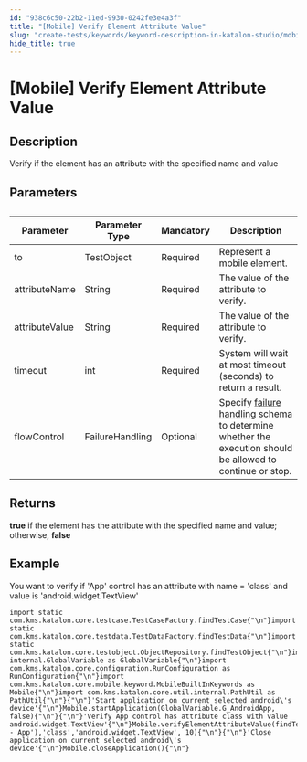 ```yaml
---
id: "938c6c50-22b2-11ed-9930-0242fe3e4a3f"
title: "[Mobile] Verify Element Attribute Value"
slug: "create-tests/keywords/keyword-description-in-katalon-studio/mobile-keywords/mobile-verify-element-attribute-value"
hide_title: true
---
```


# <a id="id_0" class="anchor_top_offset"/><a id="ariaid-title1" class="anchor_top_offset"/>[Mobile] Verify Element Attribute Value


## <a id="id_0__id_1" class="anchor_top_offset"/>Description

              
<p xmlns="http://www.w3.org/1999/xhtml" className="p">Verify if the element has an attribute with the specified name   and value</p> 
      

## <a id="id_0__id_2" class="anchor_top_offset"/>Parameters

              
<table xmlns="http://www.w3.org/1999/xhtml" className="table anchor_top_offset" id="id_0__453a321b-67f4-483c-b712-b462ea59e0d9"><caption /><thead className="thead"><tr className><th className="entry anchor_top_offset" id="id_0__453a321b-67f4-483c-b712-b462ea59e0d9__entry__1">Parameter</th><th className="entry anchor_top_offset" id="id_0__453a321b-67f4-483c-b712-b462ea59e0d9__entry__2">Parameter Type</th><th className="entry anchor_top_offset" id="id_0__453a321b-67f4-483c-b712-b462ea59e0d9__entry__3">Mandatory</th><th className="entry anchor_top_offset" id="id_0__453a321b-67f4-483c-b712-b462ea59e0d9__entry__4">Description</th></tr></thead><tbody className="tbody"><tr className><td className="entry" headers="id_0__453a321b-67f4-483c-b712-b462ea59e0d9__entry__1 id_0__453a321b-67f4-483c-b712-b462ea59e0d9__entry__2 id_0__453a321b-67f4-483c-b712-b462ea59e0d9__entry__3 id_0__453a321b-67f4-483c-b712-b462ea59e0d9__entry__4 ">to</td><td className="entry" headers="id_0__453a321b-67f4-483c-b712-b462ea59e0d9__entry__1 id_0__453a321b-67f4-483c-b712-b462ea59e0d9__entry__2 id_0__453a321b-67f4-483c-b712-b462ea59e0d9__entry__3 id_0__453a321b-67f4-483c-b712-b462ea59e0d9__entry__4 ">TestObject</td><td className="entry" headers="id_0__453a321b-67f4-483c-b712-b462ea59e0d9__entry__1 id_0__453a321b-67f4-483c-b712-b462ea59e0d9__entry__2 id_0__453a321b-67f4-483c-b712-b462ea59e0d9__entry__3 id_0__453a321b-67f4-483c-b712-b462ea59e0d9__entry__4 ">Required</td><td className="entry" headers="id_0__453a321b-67f4-483c-b712-b462ea59e0d9__entry__1 id_0__453a321b-67f4-483c-b712-b462ea59e0d9__entry__2 id_0__453a321b-67f4-483c-b712-b462ea59e0d9__entry__3 id_0__453a321b-67f4-483c-b712-b462ea59e0d9__entry__4 ">Represent a mobile element.</td></tr><tr className><td className="entry" headers="id_0__453a321b-67f4-483c-b712-b462ea59e0d9__entry__1 id_0__453a321b-67f4-483c-b712-b462ea59e0d9__entry__2 id_0__453a321b-67f4-483c-b712-b462ea59e0d9__entry__3 id_0__453a321b-67f4-483c-b712-b462ea59e0d9__entry__4 ">attributeName</td><td className="entry" headers="id_0__453a321b-67f4-483c-b712-b462ea59e0d9__entry__1 id_0__453a321b-67f4-483c-b712-b462ea59e0d9__entry__2 id_0__453a321b-67f4-483c-b712-b462ea59e0d9__entry__3 id_0__453a321b-67f4-483c-b712-b462ea59e0d9__entry__4 ">String</td><td className="entry" headers="id_0__453a321b-67f4-483c-b712-b462ea59e0d9__entry__1 id_0__453a321b-67f4-483c-b712-b462ea59e0d9__entry__2 id_0__453a321b-67f4-483c-b712-b462ea59e0d9__entry__3 id_0__453a321b-67f4-483c-b712-b462ea59e0d9__entry__4 ">Required</td><td className="entry" headers="id_0__453a321b-67f4-483c-b712-b462ea59e0d9__entry__1 id_0__453a321b-67f4-483c-b712-b462ea59e0d9__entry__2 id_0__453a321b-67f4-483c-b712-b462ea59e0d9__entry__3 id_0__453a321b-67f4-483c-b712-b462ea59e0d9__entry__4 ">The value of the attribute to verify.</td></tr><tr className><td className="entry" headers="id_0__453a321b-67f4-483c-b712-b462ea59e0d9__entry__1 id_0__453a321b-67f4-483c-b712-b462ea59e0d9__entry__2 id_0__453a321b-67f4-483c-b712-b462ea59e0d9__entry__3 id_0__453a321b-67f4-483c-b712-b462ea59e0d9__entry__4 ">attributeValue</td><td className="entry" headers="id_0__453a321b-67f4-483c-b712-b462ea59e0d9__entry__1 id_0__453a321b-67f4-483c-b712-b462ea59e0d9__entry__2 id_0__453a321b-67f4-483c-b712-b462ea59e0d9__entry__3 id_0__453a321b-67f4-483c-b712-b462ea59e0d9__entry__4 ">String</td><td className="entry" headers="id_0__453a321b-67f4-483c-b712-b462ea59e0d9__entry__1 id_0__453a321b-67f4-483c-b712-b462ea59e0d9__entry__2 id_0__453a321b-67f4-483c-b712-b462ea59e0d9__entry__3 id_0__453a321b-67f4-483c-b712-b462ea59e0d9__entry__4 ">Required</td><td className="entry" headers="id_0__453a321b-67f4-483c-b712-b462ea59e0d9__entry__1 id_0__453a321b-67f4-483c-b712-b462ea59e0d9__entry__2 id_0__453a321b-67f4-483c-b712-b462ea59e0d9__entry__3 id_0__453a321b-67f4-483c-b712-b462ea59e0d9__entry__4 ">The value of the attribute to verify.</td></tr><tr className><td className="entry" headers="id_0__453a321b-67f4-483c-b712-b462ea59e0d9__entry__1 id_0__453a321b-67f4-483c-b712-b462ea59e0d9__entry__2 id_0__453a321b-67f4-483c-b712-b462ea59e0d9__entry__3 id_0__453a321b-67f4-483c-b712-b462ea59e0d9__entry__4 ">timeout</td><td className="entry" headers="id_0__453a321b-67f4-483c-b712-b462ea59e0d9__entry__1 id_0__453a321b-67f4-483c-b712-b462ea59e0d9__entry__2 id_0__453a321b-67f4-483c-b712-b462ea59e0d9__entry__3 id_0__453a321b-67f4-483c-b712-b462ea59e0d9__entry__4 ">int</td><td className="entry" headers="id_0__453a321b-67f4-483c-b712-b462ea59e0d9__entry__1 id_0__453a321b-67f4-483c-b712-b462ea59e0d9__entry__2 id_0__453a321b-67f4-483c-b712-b462ea59e0d9__entry__3 id_0__453a321b-67f4-483c-b712-b462ea59e0d9__entry__4 ">Required</td><td className="entry" headers="id_0__453a321b-67f4-483c-b712-b462ea59e0d9__entry__1 id_0__453a321b-67f4-483c-b712-b462ea59e0d9__entry__2 id_0__453a321b-67f4-483c-b712-b462ea59e0d9__entry__3 id_0__453a321b-67f4-483c-b712-b462ea59e0d9__entry__4 ">System will wait at most timeout (seconds) to return a         result.</td></tr><tr className><td className="entry" headers="id_0__453a321b-67f4-483c-b712-b462ea59e0d9__entry__1 id_0__453a321b-67f4-483c-b712-b462ea59e0d9__entry__2 id_0__453a321b-67f4-483c-b712-b462ea59e0d9__entry__3 id_0__453a321b-67f4-483c-b712-b462ea59e0d9__entry__4 ">flowControl</td><td className="entry" headers="id_0__453a321b-67f4-483c-b712-b462ea59e0d9__entry__1 id_0__453a321b-67f4-483c-b712-b462ea59e0d9__entry__2 id_0__453a321b-67f4-483c-b712-b462ea59e0d9__entry__3 id_0__453a321b-67f4-483c-b712-b462ea59e0d9__entry__4 ">FailureHandling</td><td className="entry" headers="id_0__453a321b-67f4-483c-b712-b462ea59e0d9__entry__1 id_0__453a321b-67f4-483c-b712-b462ea59e0d9__entry__2 id_0__453a321b-67f4-483c-b712-b462ea59e0d9__entry__3 id_0__453a321b-67f4-483c-b712-b462ea59e0d9__entry__4 ">Optional</td><td className="entry" headers="id_0__453a321b-67f4-483c-b712-b462ea59e0d9__entry__1 id_0__453a321b-67f4-483c-b712-b462ea59e0d9__entry__2 id_0__453a321b-67f4-483c-b712-b462ea59e0d9__entry__3 id_0__453a321b-67f4-483c-b712-b462ea59e0d9__entry__4 ">Specify <a className="xref" href="/docs/maintain/configure-failure-handling-settings-in-katalon-studio">failure handling</a> schema to         determine whether the execution should be allowed to continue or         stop.</td></tr></tbody></table> 
      

## <a id="id_0__id_3" class="anchor_top_offset"/>Returns

              
<p xmlns="http://www.w3.org/1999/xhtml" className="p">   <strong className="ph b">true</strong> if the element has the attribute with the   specified name and value; otherwise, <strong className="ph b">false</strong> </p> 
      

## <a id="id_0__id_4" class="anchor_top_offset"/>Example

              
<p xmlns="http://www.w3.org/1999/xhtml" className="p">You want to verify if 'App' control has an attribute with name =   'class' and value is 'android.widget.TextView'</p> 
              
<pre xmlns="http://www.w3.org/1999/xhtml" className="pre codeblock"><code>import static com.kms.katalon.core.testcase.TestCaseFactory.findTestCase{"\n"}import static com.kms.katalon.core.testdata.TestDataFactory.findTestData{"\n"}import static com.kms.katalon.core.testobject.ObjectRepository.findTestObject{"\n"}import internal.GlobalVariable as GlobalVariable{"\n"}import com.kms.katalon.core.configuration.RunConfiguration as RunConfiguration{"\n"}import com.kms.katalon.core.mobile.keyword.MobileBuiltInKeywords as Mobile{"\n"}import com.kms.katalon.core.util.internal.PathUtil as PathUtil{"\n"}{"\n"}'Start application on current selected android\'s device'{"\n"}Mobile.startApplication(GlobalVariable.G_AndroidApp, false){"\n"}{"\n"}'Verify App control has attribute class with value android.widget.TextView'{"\n"}Mobile.verifyElementAttributeValue(findTestObject('Application/android.widget.TextView - App'),'class','android.widget.TextView', 10){"\n"}{"\n"}'Close application on current selected android\'s device'{"\n"}Mobile.closeApplication(){"\n"}</code></pre> 
            
